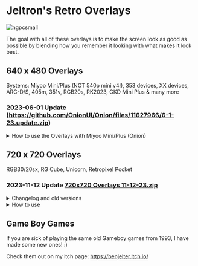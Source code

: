 # Jeltron's Retro Overlays
![ngpcsmall](https://github.com/Jeltr0n/Retro-Overlays/assets/70062490/a6099cd0-8d8b-46bb-b7ee-9abea6ce4279)


The goal with all of these overlays is to make the screen look as good as possible by blending how you remember it looking with what makes it look best.
## 640 x 480 Overlays
Systems: Miyoo Mini/Plus (NOT 540p mini v4!), 353 devices, XX devices, ARC-D/S, 405m, 351v, RGB20s, RK2023, GKD Mini Plus & many more

### 2023-06-01 Update (https://github.com/OnionUI/Onion/files/11627966/6-1-23.update.zip)

<details>
    <summary>How to use the Overlays with Miyoo Mini/Plus (Onion)</summary>
    
How to use the Overlays with Onion
---
<details>
<summary>Game Boy</summary
                    
![prototype2](https://user-images.githubusercontent.com/70062490/231170138-b5b67517-9885-44d5-b51c-0b65d0dbb96d.png)

Please note that the 'GB-Pocket' gambatte palette requires Onion 4.2 beta 4 or later

This GP one is based on the work of @creamydips

**Quick Menu**
- Core Options
  - GB Colorization=  internal
  - Current category for palettes=  Essentials
  - Color Categories
    - Essentials=  (GB-DMG for the original green gameboy palette or GB-Pocket for the pocket grayscale palette)

**Settings**
- Video
  - Scaling
    - Integer Scale= ON
    - Keep Aspect Ratio= ON
  - Video Filter=  /GB-GBC/Filters for overlays/(DMG_GreenGrid for green color scheme, GBP_GrayGrid for gray pocket style)**
- On-Screen Display
  - On-Screen Overlay
    - Display overlay= ON
    - Overlay Preset=  /GB-GBC/GBOffset/**DMG_GBP (-Noise is an optional variant that replicates the reflective backing of the gb screen)**
    - Overlay Opacity=  1.00

I often put all of my GB and GBC roms in the same folder since they both use the gambatte core but you may want to separate them so that you can save different settings for them. Don't forget after you set your settings the way you want them to go to Overrides->Save Content Directory overrides or Retroarch will conveniently delete all of your settings. If you choose save core overrides it might save it for both GB and GBC which would not be ideal.
</details>

<details>
<summary>Game Boy Color</summary
                          
![prototype3](https://user-images.githubusercontent.com/70062490/231197229-5bcb7417-7ed5-4799-ae96-44bebcd2e927.png)

**Quick Menu**
- Core Options
  - Color Correction= GBC Only (set to OFF if you prefer ultra-saturated unrealistic colors)
  - Color Correction Mode= Accurate for very desaturated, Fast for mild desaturation 

**Settings**
- Video
  - Scaling
    - Integer Scale= ON
    - Keep Aspect Ratio= ON
  - Video Filter=  /GB-GBC/filters for overlays/**GBC_DarkGridReshade**
- On-Screen Display
  - On-Screen Overlay
    - Display overlay= ON
    - Overlay Preset=  /GB-GBC/GBOffset/**GBC**
    - Overlay Opacity=  1.00

</details>

<details>
<summary>Gameboy Advance</summary

![GBA_Example](https://user-images.githubusercontent.com/70062490/224847113-6c9af53f-40b8-494b-b2fc-ed412041305a.png)

**Quick Menu**
- Core Options
  - Color Correction= ON for realistic color, OFF for saturated color

**Settings**
- Video
  - Scaling
    - Integer Scale= OFF
    - Keep Aspect Ratio= ON
  - Video Filter=  /GBA/filters for overlays/**GBAOffset**
- On-Screen Display
  - On-Screen Overlay
    - Display overlay= ON
    - Overlay Preset=  GBA/GBAOffset/GBA_(Choose if you want grid or scanline)_(The number represents how opaque the effect will be)
    - Overlay Opacity=  1.00
   
</details>

<details>
<summary>Neo Geo Pocket</summary

![ms1st](https://user-images.githubusercontent.com/70062490/231246253-78d0598f-dde8-4fc2-bd5c-8bf45526b73f.png)

**Settings**
- Video
  - Scaling
    - Integer Scale= ON
    - Keep Aspect Ratio= ON
  - Video Filter=  GB-GBC\filters for overlays\GBC_DarkGridReshade (this is not a typo, same as GBC)
- On-Screen Display
  - On-Screen Overlay
    - Display overlay= ON
    - Overlay Preset= NGP/NGPOffset/NGP_Black
    - Overlay Opacity=  1.00
   
</details>

<details>
<summary>CRT</summary

![CRT_Example](https://user-images.githubusercontent.com/70062490/224847109-47166561-4230-4537-9790-9dbad8736952.png)

These are good for 4:3 systems scaled to full screen. 
Note: There was a bug in Onion's version of Retroarch that was fixed by @akouzoukos that made the overlays appear incorrectly. This bug is addressed in Onion 4.2 beta 4.

**Settings**
- Video
  - Scaling
    - Integer Scale= OFF
    - Keep Aspect Ratio= OFF
- On-Screen Display
  - On-Screen Overlay
    - Display overlay= ON
    - Overlay Preset= CRT/(Choose your favorite effect)
    - Overlay Opacity=  1.00

</details>

<details>
<summary>Scanlines & Grids</summary


Usually the 2px versions will be best for higher res systems.

**Settings**
- Video
  - Scaling
    - Integer Scale= (up to you)
    - Keep Aspect Ratio= (up to you)
- On-Screen Display
  - On-Screen Overlay
    - Display overlay= ON
    - Overlay Preset= Scanlines and Grids/(Choose your favorite effect)
    - Overlay Opacity=  1.00
</details>
  
</details>

## 720 x 720 Overlays
RGB30/20sx, RG Cube, Unicorn, Retropixel Pocket

### 2023-11-12 Update [720x720 Overlays 11-12-23.zip](https://github.com/Jeltr0n/Retro-Overlays/files/13328709/720x720.Overlays.11-12-23.zip)

<details>
    <summary>Changelog and old versions</summary>

<details>
    <summary>2023-11-12 Update Changelog</summary>
-Added a set of 576p Overlays for 4:3 systems
-Added Pokemini and Wonderswan Overlays
-Removed the readme file-will just keep the github instructions up to date instead now
-Organized the overlays and dumped the less useful ones in a separate folder so it takes less time to look through them. I am not going to keep supporting the 8:7 systems because they're so full screen with integer overscan that I don't think they need overlays.
</details>

Original set:[Rgb30_Overlays_1-0.zip](https://github.com/Jeltr0n/Retro-Overlays/files/13328673/Rgb30_Overlays_1-0.zip)
</details>

<details>
    <summary>How to use</summary>

First set your aspect ratio to access manual control over the screen position:
- Settings->
    - Video->
        - Aspect Ratio->
            - Scaling->
                - Aspect Ratio->Custom

 <details>
    <summary>4:3</summary>
I have made some 600 x 800 and some 768 x 576 overlays for 4:3 systems. In my opinion it is better to have a screen crop than have a smaller picture on this screen. The 600 x 800 ones crop more of the screen so they are best to use in games with minimal UI or adjustable UI (a lot of arcade games for DC and PS1 have this in the options)

My favorite middle-ground is 768 x 576 which is 1.2x the size and only crops 24 pixels on either side. (because this screen is pretty high-res 24px is less than it sounds)
     
If an overlay says **576p** in the filename use these settings:
- X position: -24
- Y Position: 60
- Width: 768
- Height: 576

 If an overlay says **4:3 600x800** in the filename use these settings:
- X position: -40
- Y Position: 30
- Width: 800
- Height: 600

 If an is in the **480p** folder use these settings:
- X position: 40
- Y Position: 24
- Width: 640
- Height: 480

</details>

<details>
    <summary>Handhelds</summary>


<details>
    <summary>Gameboy</summary>
    
Scaling:
- X_Offset: 40
- Y_offset: 20
- Width: 640
- Height:576

</details>

<details>
    <summary>GBA</summary>
    
Scaling:
- X_Offset: 0
- Y_offset: 75
- Width: 720
- Height:480

</details>

<details>
    <summary>Pokemini</summary>
    
Scaling:
- X_Offset: 0
- Y_offset: 102
- Width: 720
- Height:480
    
For this system it is not integer scaled so no overlay or video filter seems to add a nice pixel grid. 
The best method I have found to add a pixel grid is to go to Shaders->Handheld->Dot and set the following shader parameters:
- Gamma: 2.20
- Shine: 0.05
- Blend: 0.80

Don't forget to save your shader settings in the shader menu. For some reason they are not saved when you save overrides...

</details>

<details>
    <summary>Wonderswan</summary>
For wonderswan it is best to leave the aspect ratio set to 'core provided' and turn on integer scaling. This will allow you to press select to rotate the screen in games that require it. If you are wondering why the logos don't fill out more of the screen it is because the overlays are designed to avoid overlapping both the vertical and horizontal format. With this perfect 1:1 screen I wanted to make sure to retain that.
</details>

 
</details>

</details>

## Game Boy Games
If you are sick of playing the same old Gameboy games from 1993, I have made some new ones! :) 

Check them out on my itch page: https://benjelter.itch.io/

